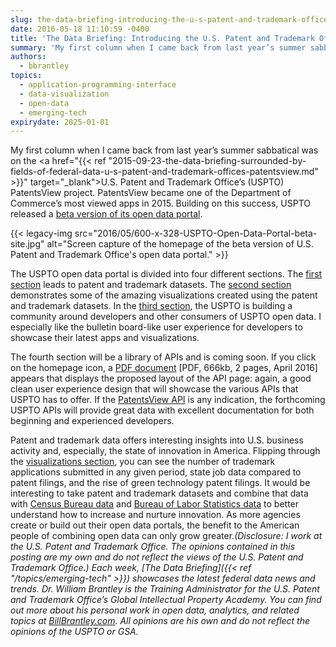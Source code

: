 ```yaml
---
slug: the-data-briefing-introducing-the-u-s-patent-and-trademark-offices-new-open-data-portal
date: 2016-05-18 11:10:59 -0400
title: 'The Data Briefing: Introducing the U.S. Patent and Trademark Office’s New Open Data Portal'
summary: 'My first column when I came back from last year’s summer sabbatical was on the U.S. Patent and Trademark Office’s (USPTO) PatentsView project.'
authors:
  - bbrantley
topics:
  - application-programming-interface
  - data-visualization
  - open-data
  - emerging-tech
expirydate: 2025-01-01
---
```


My first column when I came back from last year’s summer sabbatical was on the <a href="{{< ref "2015-09-23-the-data-briefing-surrounded-by-fields-of-federal-data-u-s-patent-and-trademark-offices-patentsview.md" >}}" target="_blank">U.S. Patent and Trademark Office’s (USPTO) PatentsView project</a>. PatentsView became one of the Department of Commerce’s most viewed apps in 2015. Building on this success, USPTO released a <a href="https://developer.uspto.gov/" target="_blank">beta version of its open data portal</a>.

{{< legacy-img src="2016/05/600-x-328-USPTO-Open-Data-Portal-beta-site.jpg" alt="Screen capture of the homepage of the beta version of U.S. Patent and Trademark Office's open data portal." >}}

The USPTO open data portal is divided into four different sections. The <a href="https://developer.uspto.gov/data" target="_blank">first section</a> leads to patent and trademark datasets. The <a href="https://developer.uspto.gov/visualization" target="_blank">second section</a> demonstrates some of the amazing visualizations created using the patent and trademark datasets. In the <a href="https://developer.uspto.gov/community" target="_blank">third section</a>, the USPTO is building a community around developers and other consumers of USPTO open data. I especially like the bulletin board-like user experience for developers to showcase their latest apps and visualizations.

The fourth section will be a library of APIs and is coming soon. If you click on the homepage icon, a <a href="https://developer.uspto.gov/sites/all/modules/custom/uspto_odd_homepage/assets/R2_14_03_API_draft.pdf" target="_blank">PDF document</a> [PDF, 666kb, 2 pages, April 2016] appears that displays the proposed layout of the API page: again, a good clean user experience design that will showcase the various APIs that USPTO has to offer. If the <a href="http://www.patentsview.org/api/doc.html" target="_blank">PatentsView API</a> is any indication, the forthcoming USPTO APIs will provide great data with excellent documentation for both beginning and experienced developers.

Patent and trademark data offers interesting insights into U.S. business activity and, especially, the state of innovation in America. Flipping through the <a href="https://developer.uspto.gov/visualization" target="_blank">visualizations section</a>, you can see the number of trademark applications submitted in any given period, state job data compared to patent filings, and the rise of green technology patent filings. It would be interesting to take patent and trademark datasets and combine that data with <a href="http://www.census.gov/data.html" target="_blank">Census Bureau data</a> and <a href="http://www.bls.gov/data/" target="_blank">Bureau of Labor Statistics data</a> to better understand how to increase and nurture innovation. As more agencies create or build out their open data portals, the benefit to the American people of combining open data can only grow greater._(Disclosure: I work at the U.S. Patent and Trademark Office. The opinions contained in this posting are my own and do not reflect the views of the U.S. Patent and Trademark Office.)_
_Each week, [The Data Briefing]({{< ref "/topics/emerging-tech" >}}) showcases the latest federal data news and trends._
_Dr. William Brantley is the Training Administrator for the U.S. Patent and Trademark Office’s Global Intellectual Property Academy. You can find out more about his personal work in open data, analytics, and related topics at [BillBrantley.com](http://billbrantley.com/). All opinions are his own and do not reflect the opinions of the USPTO or GSA._

